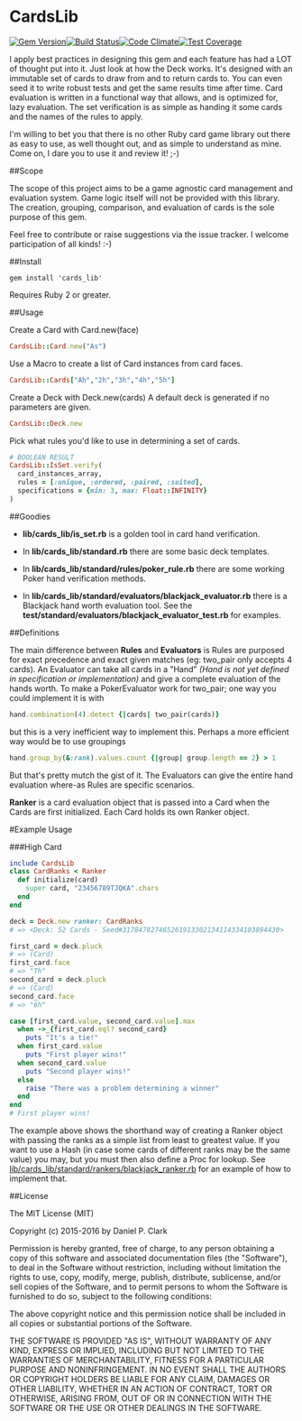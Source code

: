 # CardsLib

[![Gem Version](https://badge.fury.io/rb/cards_lib.svg)](http://badge.fury.io/rb/cards_lib)[![Build Status](https://travis-ci.org/danielpclark/CardsLib.svg?branch=master)](https://travis-ci.org/danielpclark/CardsLib)[![Code Climate](https://codeclimate.com/github/danielpclark/CardsLib/badges/gpa.svg)](https://codeclimate.com/github/danielpclark/CardsLib)[![Test Coverage](https://codeclimate.com/github/danielpclark/CardsLib/badges/coverage.svg)](https://codeclimate.com/github/danielpclark/CardsLib/coverage)

I apply best practices in designing this gem and each feature has had
a LOT of thought put into it. Just look at how the Deck works. It's
designed with an immutable set of cards to draw from and to return
cards to. You can even seed it to write robust tests and get the same
results time after time. Card evaluation is written in a functional
way that allows, and is optimized for, lazy evaluation. The set
verification is as simple as handing it some cards and the names of
the rules to apply.

I'm willing to bet you that there is no other Ruby card game library
out there as easy to use, as well thought out, and as simple to
understand as mine. Come on, I dare you to use it and review it! ;-)

##Scope

The scope of this project aims to be a game agnostic card management
and evaluation system.  Game logic itself will not be provided with
this library.  The creation, grouping, comparison, and evaluation of
cards is the sole purpose of this gem.

Feel free to contribute or raise suggestions via the issue tracker.
I welcome participation of all kinds! :-)

##Install

```
gem install 'cards_lib'
```
Requires Ruby 2 or greater.

##Usage

Create a Card with Card.new(face)

```ruby
CardsLib::Card.new("As")
```

Use a Macro to create a list of Card instances from card faces.

```ruby
CardsLib::Cards["Ah","2h","3h","4h","5h"]
```

Create a Deck with Deck.new(cards)
A default deck is generated if no parameters are given.

```ruby
CardsLib::Deck.new
```

Pick what rules you'd like to use in determining a set of cards.

```ruby
# BOOLEAN RESULT
CardsLib::IsSet.verify(
  card_instances_array,
  rules = [:unique, :ordered, :paired, :suited],
  specifications = {min: 3, max: Float::INFINITY}
)
```

##Goodies

* **lib/cards_lib/is_set.rb** is a golden tool in card hand verification.

* In **lib/cards_lib/standard.rb** there are some basic deck templates.

* In **lib/cards_lib/standard/rules/poker_rule.rb** there are some working Poker hand verification methods.

* In **lib/cards_lib/standard/evaluators/blackjack_evaluator.rb** there is a Blackjack hand worth evaluation tool.  See the **test/standard/evaluators/blackjack_evaluator_test.rb** for examples.

##Definitions

The main difference between **Rules** and **Evaluators** is Rules are purposed
for exact precedence and exact given matches (eg: two_pair only accepts
4 cards).  An Evaluator can take all cards in a "Hand" *(Hand is not yet
defined in specification or implementation)* and give a complete evaluation
of the hands worth.  To make a PokerEvaluator work for two_pair; one way you
could implement it is with

```ruby
hand.combination(4).detect {|cards| two_pair(cards)}
```

but this is a very inefficient way to implement this.  Perhaps a more
efficient way would be to use groupings

```ruby
hand.group_by(&:rank).values.count {|group| group.length == 2} > 1
```

But that's pretty mutch the gist of it.  The Evaluators can give the
entire hand evaluation where-as Rules are specific scenarios.

**Ranker** is a card evaluation object that is passed into a Card when
the Cards are first initialized.  Each Card holds its own Ranker
object.

#Example Usage

###High Card

```ruby
include CardsLib
class CardRanks < Ranker
  def initialize(card)
    super card, "23456789TJQKA".chars
  end
end

deck = Deck.new ranker: CardRanks
# => <Deck: 52 Cards - Seed#317847827465261913302134114334103894430>

first_card = deck.pluck
# => (Card)
first_card.face
# => "Th"
second_card = deck.pluck
# => (Card)
second_card.face
# => "6h"

case [first_card.value, second_card.value].max
  when ->_{first_card.eql? second_card}
    puts "It's a tie!"
  when first_card.value
    puts "First player wins!"
  when second_card.value
    puts "Second player wins!"
  else
    raise "There was a problem determining a winner"
  end
end
# First player wins!
```

The example above shows the shorthand way of creating a Ranker object with passing the ranks
as a simple list from least to greatest value.  If you want to use a Hash (in case some cards
of different ranks may be the same value) you may, but you must then also define a Proc for
lookup.  See [lib/cards_lib/standard/rankers/blackjack_ranker.rb](https://github.com/danielpclark/CardsLib/blob/master/lib/cards_lib/standard/rankers/blackjack_ranker.rb) for an example of how to implement that.

##License

The MIT License (MIT)

Copyright (c) 2015-2016 by Daniel P. Clark

Permission is hereby granted, free of charge, to any person obtaining a copy of this software and associated documentation files (the "Software"), to deal in the Software without restriction, including without limitation the rights to use, copy, modify, merge, publish, distribute, sublicense, and/or sell copies of the Software, and to permit persons to whom the Software is furnished to do so, subject to the following conditions:

The above copyright notice and this permission notice shall be included in all copies or substantial portions of the Software.

THE SOFTWARE IS PROVIDED "AS IS", WITHOUT WARRANTY OF ANY KIND, EXPRESS OR IMPLIED, INCLUDING BUT NOT LIMITED TO THE WARRANTIES OF MERCHANTABILITY, FITNESS FOR A PARTICULAR PURPOSE AND NONINFRINGEMENT. IN NO EVENT SHALL THE AUTHORS OR COPYRIGHT HOLDERS BE LIABLE FOR ANY CLAIM, DAMAGES OR OTHER LIABILITY, WHETHER IN AN ACTION OF CONTRACT, TORT OR OTHERWISE, ARISING FROM, OUT OF OR IN CONNECTION WITH THE SOFTWARE OR THE USE OR OTHER DEALINGS IN THE SOFTWARE.
